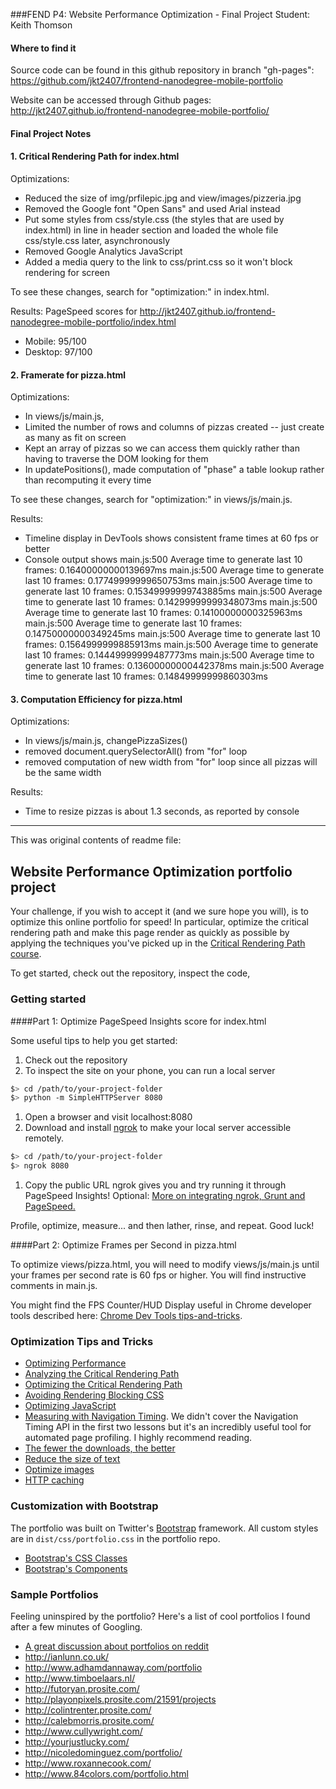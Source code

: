 ###FEND P4: Website Performance Optimization - Final Project
Student: Keith Thomson

#### Where to find it

Source code can be found in this github repository in branch "gh-pages":
https://github.com/jkt2407/frontend-nanodegree-mobile-portfolio

Website can be accessed through Github pages:
http://jkt2407.github.io/frontend-nanodegree-mobile-portfolio/

#### Final Project Notes

#### 1. Critical Rendering Path for index.html
Optimizations:
- Reduced the size of img/prfilepic.jpg and view/images/pizzeria.jpg
- Removed the Google font "Open Sans" and used Arial instead
- Put some styles from css/style.css (the styles that are used by index.html) in line in header section and loaded the whole file css/style.css later, asynchronously
- Removed Google Analytics JavaScript
- Added a media query to the link to css/print.css so it won't block rendering for screen

To see these changes, search for "optimization:" in index.html.

Results: PageSpeed scores for
	http://jkt2407.github.io/frontend-nanodegree-mobile-portfolio/index.html
- Mobile: 95/100
- Desktop: 97/100

#### 2. Framerate for pizza.html
Optimizations:
- In views/js/main.js,
 - Limited the number of rows and columns of pizzas created -- just create as many as fit on screen
 - Kept an array of pizzas so we can access them quickly rather than having to traverse the DOM looking for them
 - In updatePositions(), made computation of "phase" a table lookup rather than recomputing it every time

To see these changes, search for "optimization:" in views/js/main.js.

Results:

- Timeline display in DevTools shows consistent frame times at 60 fps or better
- Console output shows
	main.js:500 Average time to generate last 10 frames: 0.16400000000139697ms
	main.js:500 Average time to generate last 10 frames: 0.17749999999650753ms
	main.js:500 Average time to generate last 10 frames: 0.15349999999743885ms
	main.js:500 Average time to generate last 10 frames: 0.14299999999348073ms
	main.js:500 Average time to generate last 10 frames: 0.14100000000325963ms
	main.js:500 Average time to generate last 10 frames: 0.14750000000349245ms
	main.js:500 Average time to generate last 10 frames: 0.1564999999885913ms
	main.js:500 Average time to generate last 10 frames: 0.14449999999487773ms
	main.js:500 Average time to generate last 10 frames: 0.13600000000442378ms
	main.js:500 Average time to generate last 10 frames: 0.14849999999860303ms

#### 3. Computation Efficiency for pizza.html
Optimizations:
- In views/js/main.js, changePizzaSizes()
 - removed document.querySelectorAll() from "for" loop
 - removed computation of new width from "for" loop since all pizzas will be the same width

Results:

- Time to resize pizzas is about 1.3 seconds, as reported by console

 ***

This was original contents of readme file:

## Website Performance Optimization portfolio project

Your challenge, if you wish to accept it (and we sure hope you will), is to optimize this online portfolio for speed! In particular, optimize the critical rendering path and make this page render as quickly as possible by applying the techniques you've picked up in the [Critical Rendering Path course](https://www.udacity.com/course/ud884).

To get started, check out the repository, inspect the code,

### Getting started

####Part 1: Optimize PageSpeed Insights score for index.html

Some useful tips to help you get started:

1. Check out the repository
1. To inspect the site on your phone, you can run a local server

  ```bash
  $> cd /path/to/your-project-folder
  $> python -m SimpleHTTPServer 8080
  ```

1. Open a browser and visit localhost:8080
1. Download and install [ngrok](https://ngrok.com/) to make your local server accessible remotely.

  ``` bash
  $> cd /path/to/your-project-folder
  $> ngrok 8080
  ```

1. Copy the public URL ngrok gives you and try running it through PageSpeed Insights! Optional: [More on integrating ngrok, Grunt and PageSpeed.](http://www.jamescryer.com/2014/06/12/grunt-pagespeed-and-ngrok-locally-testing/)

Profile, optimize, measure... and then lather, rinse, and repeat. Good luck!

####Part 2: Optimize Frames per Second in pizza.html

To optimize views/pizza.html, you will need to modify views/js/main.js until your frames per second rate is 60 fps or higher. You will find instructive comments in main.js.

You might find the FPS Counter/HUD Display useful in Chrome developer tools described here: [Chrome Dev Tools tips-and-tricks](https://developer.chrome.com/devtools/docs/tips-and-tricks).

### Optimization Tips and Tricks
* [Optimizing Performance](https://developers.google.com/web/fundamentals/performance/ "web performance")
* [Analyzing the Critical Rendering Path](https://developers.google.com/web/fundamentals/performance/critical-rendering-path/analyzing-crp.html "analyzing crp")
* [Optimizing the Critical Rendering Path](https://developers.google.com/web/fundamentals/performance/critical-rendering-path/optimizing-critical-rendering-path.html "optimize the crp!")
* [Avoiding Rendering Blocking CSS](https://developers.google.com/web/fundamentals/performance/critical-rendering-path/render-blocking-css.html "render blocking css")
* [Optimizing JavaScript](https://developers.google.com/web/fundamentals/performance/critical-rendering-path/adding-interactivity-with-javascript.html "javascript")
* [Measuring with Navigation Timing](https://developers.google.com/web/fundamentals/performance/critical-rendering-path/measure-crp.html "nav timing api"). We didn't cover the Navigation Timing API in the first two lessons but it's an incredibly useful tool for automated page profiling. I highly recommend reading.
* <a href="https://developers.google.com/web/fundamentals/performance/optimizing-content-efficiency/eliminate-downloads.html">The fewer the downloads, the better</a>
* <a href="https://developers.google.com/web/fundamentals/performance/optimizing-content-efficiency/optimize-encoding-and-transfer.html">Reduce the size of text</a>
* <a href="https://developers.google.com/web/fundamentals/performance/optimizing-content-efficiency/image-optimization.html">Optimize images</a>
* <a href="https://developers.google.com/web/fundamentals/performance/optimizing-content-efficiency/http-caching.html">HTTP caching</a>

### Customization with Bootstrap
The portfolio was built on Twitter's <a href="http://getbootstrap.com/">Bootstrap</a> framework. All custom styles are in `dist/css/portfolio.css` in the portfolio repo.

* <a href="http://getbootstrap.com/css/">Bootstrap's CSS Classes</a>
* <a href="http://getbootstrap.com/components/">Bootstrap's Components</a>

### Sample Portfolios

Feeling uninspired by the portfolio? Here's a list of cool portfolios I found after a few minutes of Googling.

* <a href="http://www.reddit.com/r/webdev/comments/280qkr/would_anybody_like_to_post_their_portfolio_site/">A great discussion about portfolios on reddit</a>
* <a href="http://ianlunn.co.uk/">http://ianlunn.co.uk/</a>
* <a href="http://www.adhamdannaway.com/portfolio">http://www.adhamdannaway.com/portfolio</a>
* <a href="http://www.timboelaars.nl/">http://www.timboelaars.nl/</a>
* <a href="http://futoryan.prosite.com/">http://futoryan.prosite.com/</a>
* <a href="http://playonpixels.prosite.com/21591/projects">http://playonpixels.prosite.com/21591/projects</a>
* <a href="http://colintrenter.prosite.com/">http://colintrenter.prosite.com/</a>
* <a href="http://calebmorris.prosite.com/">http://calebmorris.prosite.com/</a>
* <a href="http://www.cullywright.com/">http://www.cullywright.com/</a>
* <a href="http://yourjustlucky.com/">http://yourjustlucky.com/</a>
* <a href="http://nicoledominguez.com/portfolio/">http://nicoledominguez.com/portfolio/</a>
* <a href="http://www.roxannecook.com/">http://www.roxannecook.com/</a>
* <a href="http://www.84colors.com/portfolio.html">http://www.84colors.com/portfolio.html</a>
